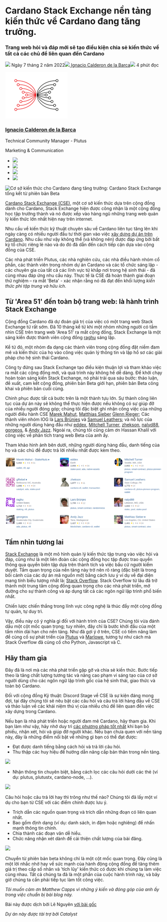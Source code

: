 # Cardano Stack Exchange nền tảng kiến ​​thức về Cardano đang tăng trưởng.

### **Trang web hỏi và đáp mới sẽ tạo điều kiện chia sẻ kiến ​​thức về tất cả các chủ đề liên quan đến Cardano**

![](img/2022-02-07-the-knowledge-base-for-cardano-is-growing-cardano-stack-exchange-graduates-from-beta-version.002.png) Ngày 7 tháng 2 năm 2022![](img/2022-02-07-the-knowledge-base-for-cardano-is-growing-cardano-stack-exchange-graduates-from-beta-version.002.png)[ Ignacio Calderon de la Barca](/en/blog/authors/gonzalo-ignacio-calderon-de-la-barca-rodo/page-1/)![](img/2022-02-07-the-knowledge-base-for-cardano-is-growing-cardano-stack-exchange-graduates-from-beta-version.003.png) 4 phút đọc

![Ignacio Calderon de la Barca](img/2022-02-07-the-knowledge-base-for-cardano-is-growing-cardano-stack-exchange-graduates-from-beta-version.004.png)[](/en/blog/authors/gonzalo-ignacio-calderon-de-la-barca-rodo/page-1/)

### [**Ignacio Calderon de la Barca**](/en/blog/authors/gonzalo-ignacio-calderon-de-la-barca-rodo/page-1/)

Technical Community Manager - Plutus

Marketing &amp; Communication

- ![](img/2022-02-07-the-knowledge-base-for-cardano-is-growing-cardano-stack-exchange-graduates-from-beta-version.005.png)[](mailto:ignacio.calderondelab@iohk.io "Email")
- ![](img/2022-02-07-the-knowledge-base-for-cardano-is-growing-cardano-stack-exchange-graduates-from-beta-version.006.png)[](https://www.linkedin.com/in/ignacio-calderon-de-la-bar%C3%A7a-7a9199130/ "LinkedIn")
- ![](img/2022-02-07-the-knowledge-base-for-cardano-is-growing-cardano-stack-exchange-graduates-from-beta-version.007.png)[](https://twitter.com/igodlab "Twitter")
- ![](img/2022-02-07-the-knowledge-base-for-cardano-is-growing-cardano-stack-exchange-graduates-from-beta-version.008.png)[](https://github.com/Igodlab "GitHub")

![Cơ sở kiến ​​thức cho Cardano đang tăng trưởng: Cardano Stack Exchange tổng kết từ phiên bản Beta](https://github.com/cardano2vn/iohk-blog/blob/main/vi/docs1/2022/02/img/2022-02-07-the-knowledge-base-for-cardano-is-growing-cardano-stack-exchange-graduates-from-beta-version.009.png?raw=true)

[Cardano Stack Exchange (CSE)](https://cardano.stackexchange.com/), một cơ sở kiến ​​thức dựa trên cộng đồng dành cho Cardano, Stack Exchange hiện được công nhận là một cộng đồng học tập trưởng thành và nó được xếp vào hàng ngũ những trang web quản lý kiến ​​thức lớn nhất hiện nay trên internet.

Nhu cầu về kiến ​​thức kỹ thuật chuyên sâu về Cardano liên tục tăng lên khi ngày càng có nhiều người đầu tư thời gian vào việc [xây dựng dự án trên Cardano](https://twitter.com/InputOutputHK/status/1488131603691884550). Nhu cầu như vậy không thể (và không nên) được đáp ứng bởi bất kỳ tổ chức riêng lẻ nào và do đó đã dẫn đến cách tiếp cận dựa vào cộng đồng của CSE.

Các nhà phát triển Plutus, các nhà nghiên cứu, các nhà điều hành nhóm cổ phần, các thành viên trong nhóm dự án Cardano và các tổ chức sáng lập - các chuyên gia của tất cả các lĩnh vực từ khắp nơi trong hệ sinh thái - đã cùng nhau đáp ứng nhu cầu này. Thực tế là CSE đã hoàn thành giai đoạn thử nghiệm – ra mắt 'Beta' - xác nhận rằng nó đã đạt đến khối lượng *kiến ​​thức phi tập trung và hữu ích*.

## **Từ 'Area 51' đến toàn bộ trang web: là hành trình Stack Exchange**

Cộng đồng Cardano đã dự đoán giá trị của việc có một trang web  Stack Exchange từ rất sớm. Đã 10 tháng kể từ khi một nhóm những người có tầm nhìn CSE trên trang web 'Area 51' ra mắt cộng đồng, Stack Exchange là một sáng kiến ​​được thành viên cộng đồng [raghu](https://cardano.stackexchange.com/users/12/raghu) sáng lập.

Kể từ đó, một nhóm đa dạng các thành viên trong cộng đồng đặt niềm đam mê và kiến ​​thức của họ vào công việc quản lý thông tin và lập hồ sơ các giải pháp cho hệ sinh thái Cardano.

Công ty đứng sau Stack Exchange tạo điều kiện thuận lợi và tham khảo việc ra mắt các cộng đồng mới, và quá trình này không hề dễ dàng. Để khởi chạy hoàn toàn sáng kiến ​​Stack Exchange, nó phải trải qua sáu bước: thảo luận, đề xuất, cam kết cộng đồng, phiên bản Beta giới hạn, phiên bản Beta công khai và phiên bản cuối cùng.

Chinh phục được tất cả bước trên là một thành tựu lớn. Sự thành công liên tục của dự án này sẽ không thể thực hiện được nếu không có sự giúp đỡ của nhiều người đóng góp; chúng tôi đặc biệt ghi nhận công việc của những người điều hành CSE [Marek Mahut](https://cardano.stackexchange.com/users/28/marek-mahut-stakenuts), [Matthias Sieber](https://cardano.stackexchange.com/users/934/matthias-sieber)  [Glenn Rieger](https://cardano.stackexchange.com/users/281/grebel); Các thành viên nhóm IOG là [Lars Brünjes](https://cardano.stackexchange.com/users/186/lars-br%c3%bcnjes) và [Samuel Leathers](https://cardano.stackexchange.com/users/382/samuel-leathers); và nỗ lực của những người dùng hàng đầu như [eddex](https://cardano.stackexchange.com/users/1142/eddex), [Mitchell Turner](https://cardano.stackexchange.com/users/1130/mitchell-turner), [zhekson](https://cardano.stackexchange.com/users/4302/zhekson), [nalyd88](https://cardano.stackexchange.com/users/62/nalyd88), [gorgeos](https://cardano.stackexchange.com/users/1231/georgeos), &amp; [Andy Jazz](https://cardano.stackexchange.com/users/4023/andy-jazz). Ngoài ra, chúng tôi cũng cảm ơn Hassan Khalil với công việc về phân tích trang web Beta của anh ấy.

Tham khảo hình ảnh bên dưới, những người dùng hàng đầu, danh tiếng của họ và các chủ đề được trả lời nhiều nhất được kèm theo.

![](img/2022-02-07-the-knowledge-base-for-cardano-is-growing-cardano-stack-exchange-graduates-from-beta-version.010.png)

## **Tầm nhìn tương lai**

[Stack Exchange](https://stackexchange.com/) là một mô hình quản lý kiến ​​thức tập trung vào việc hỏi và đáp, cũng như là một liên đoàn các cộng đồng học tập được trao quyền thông qua quyền biên tập dựa trên thành tích và việc bầu cử người kiểm duyệt. Tầm quan trọng của nền tảng này trở nên rõ ràng (đặc biệt là trong bối cảnh của các dự án mã nguồn mở) bằng cách lưu ý ví dụ về đại diện mang tính biểu tượng nhất là: [Stack Overflow](https://stackoverflow.com/). Stack Overflow từ lâu đã trở thành một trung tâm cộng đồng quan trọng cho các nhà phát triển, mở đường cho sự thành công và áp dụng tất cả các ngôn ngữ lập trình phổ biến nhất.

Chiến lược chiến thắng trong lĩnh vực công nghệ là thúc đẩy một cộng đồng tự quản, tự duy trì.

Vậy, điều này có ý nghĩa gì đối với hành trình của CSE? Chúng tôi vừa đánh dấu một cột mốc quan trọng; tuy nhiên, đây chỉ là bước khởi đầu của một tầm nhìn dài hạn cho nền tảng. Như đã gợi ý ở trên, CSE có tiềm năng làm để củng cố sự phát triển của [Plutus](https://iohk.io/en/blog/posts/2021/04/13/plutus-what-you-need-to-know/) và [Marlowe](https://iohk.io/en/blog/posts/2020/10/06/marlowe-industry-scale-finance-contracts-for-cardano/), tương tự như cách mà Stack Overflow đã củng cố cho Python, Javascript và C.

## **Hãy tham gia**

Đây đã là nơi mà các nhà phát triển gặp gỡ và chia sẻ kiến ​​thức. Bước tiếp theo là tăng chất lượng tương tác và nâng cao phạm vi sáng tạo của cơ sở người dùng cho các ngôn ngữ lập trình gốc của hệ sinh thái, giao thức và toàn bộ Cardano.

Đối với cộng đồng Kỹ thuật: Discord Stage về CSE là sự kiện đáng mong đợi, tại đây chúng tôi sẽ nêu bật các câu hỏi và câu trả lời hàng đầu về CSE và thảo luận về các khái niệm thú vị của nhiều chủ đề liên quan đến việc xây dựng trong Cardano.

Nếu bạn là nhà phát triển hoặc người đam mê Cardano, hãy tham gia. Khi bạn làm như vậy, hãy nhớ duy trì [các phương pháp tốt nhất](https://cardano.stackexchange.com/help) khi bạn bỏ phiếu, nhận xét, hỏi và giúp đỡ người khác. Nếu bạn chưa quen với nền tảng này, đây là những điểm nổi bật về những gì bạn có thể đạt được:

- Đạt được danh tiếng bằng cách hỏi và trả lời câu hỏi.
- Thu thập các huy hiệu để hướng dẫn nâng cấp bản thân trong nền tảng.

![](img/2022-02-07-the-knowledge-base-for-cardano-is-growing-cardano-stack-exchange-graduates-from-beta-version.011.png)

- Nhận thông tin chuyên biệt, bằng cách lọc các câu hỏi dưới các thẻ (ví dụ: plutus, plutustx, cardano-node, ...).

![](img/2022-02-07-the-knowledge-base-for-cardano-is-growing-cardano-stack-exchange-graduates-from-beta-version.012.png)

Câu hỏi hoặc câu trả lời hay thì trông như thế nào? Chúng tôi đã lấy một ví dụ cho bạn từ CSE với các điểm chính được lưu ý.

- Trích dẫn các nguồn quan trọng và trích dẫn những đoạn có liên quan nhất.
- Bao gồm định dạng (ví dụ: danh sách, in đậm hoặc nghiêng) để nhấn mạnh thông tin chính.
- Chia thành các đoạn văn dễ hiểu.
- Chức năng nhận xét dành để cải thiện chất lượng của bài đăng.

![](img/2022-02-07-the-knowledge-base-for-cardano-is-growing-cardano-stack-exchange-graduates-from-beta-version.013.png)

Chuyển từ phiên bản beta không chỉ là một cột mốc quan trọng. Đây cũng là một lời nhắc nhở hay về sức mạnh của hành động cộng đồng để tăng thêm giá trị theo cấp số nhân và 'tích lũy' kiến ​​thức có được khi chúng ta làm việc cùng nhau. Tất cả chúng ta đã là một phần của cuộc hành trình này, và bây giờ chúng ta cần phải tiếp tục làm tốt công việc.

*Tôi muốn cảm ơn Matthew Capps vì những ý kiến và đóng góp của anh ấy trong việc chuẩn bị bài blog này.*


Bài này được dịch bởi Lê Nguyên [với bài gốc](https://iohk.io/en/blog/posts/2022/02/07/the-knowledge-base-for-cardano-is-growing-cardano-stack-exchange-graduates-from-beta-version)

*Dự án này được tài trợ bởi Catalyst*
